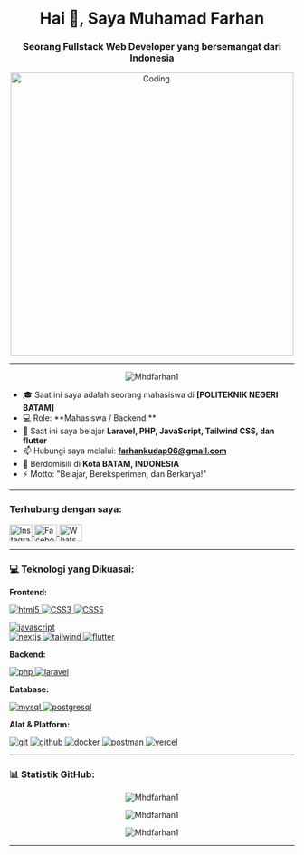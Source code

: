<h1 align="center">Hai 👋, Saya Muhamad Farhan</h1>
<h3 align="center">Seorang Fullstack Web Developer yang bersemangat dari Indonesia</h3>

<p align="center">
  <img src="https://media.giphy.com/media/v1.Y2lkPWVjZjA1ZTQ3Ym0zMGJ5ZnBmZ3ltcGZ6ampnanZkcmtsY281MzRqcHl3dmw4bWczcyZlcD12MV9naWZzX3NlYXJjaCZjdD1n/gXr3j6YAClXFfZABn5/giphy.gif" alt="Coding" width="500"/>
</p>

---

<p align="center">
  <img src="https://komarev.com/ghpvc/?username=Mhdfarhan1&label=Profil%20dilihat&color=0e75b6&style=flat" alt="Mhdfarhan1" />
</p>


- 🎓 Saat ini saya adalah seorang mahasiswa di **[POLITEKNIK NEGERI BATAM]**  
- 💻 Role: **Mahasiswa / Backend **  
- 🌱 Saat ini saya belajar **Laravel, PHP, JavaScript, Tailwind CSS, dan flutter**  
- 📫 Hubungi saya melalui: **farhankudap06@gmail.com**  
- 📍 Berdomisili di **Kota BATAM, INDONESIA**  
- ⚡ Motto: "Belajar, Bereksperimen, dan Berkarya!"  

---

### Terhubung dengan saya:
<p align="left">
  <a href="[https://instagram.com/mhd.farhan](https://www.instagram.com/mhd_frhann__?igsh=ZmRqN2N2Z3ZpaXVj)" target="_blank">
    <img align="center" src="https://raw.githubusercontent.com/rahuldkjain/github-profile-readme-generator/master/src/images/icons/Social/instagram.svg" alt="Instagram" height="30" width="40" />
  </a>
  <a href="[https://facebook.com/mhd.farhan](https://www.facebook.com/share/19gTbxuppZ/)" target="_blank">
    <img align="center" src="https://raw.githubusercontent.com/rahuldkjain/github-profile-readme-generator/master/src/images/icons/Social/facebook.svg" alt="Facebook" height="30" width="40" />
  </a>
  <a href="https://wa.me/6282248508887" target="_blank">
    <img align="center" src="https://raw.githubusercontent.com/rahuldkjain/github-profile-readme-generator/master/src/images/icons/Social/whatsapp.svg" alt="WhatsApp" height="30" width="40" />
  </a>
</p>


---

### 💻 Teknologi yang Dikuasai:

**Frontend:**
<p align="left"> 
  <a href="https://www.w3.org/html/" target="_blank" rel="noreferrer"> <img src="https://img.shields.io/badge/HTML5-E34F26?style=for-the-badge&logo=html5&logoColor=white" alt="html5"/> </a> 
<a href="https://www.w3schools.com/css/" target="_blank" rel="noreferrer">
  <img src="https://img.shields.io/badge/CSS3-1572B6?style=for-the-badge&logo=css3&logoColor=white" alt="CSS3"/>
</a>
<a href="https://www.w3schools.com/css/" target="_blank" rel="noreferrer">
  <img src="https://img.shields.io/badge/CSS5-0A74DA?style=for-the-badge&logo=css3&logoColor=white" alt="CSS5"/>
</a>

  <a href="https://developer.mozilla.org/en-US/docs/Web/JavaScript" target="_blank" rel="noreferrer"> <img src="https://img.shields.io/badge/JavaScript-F7DF1E?style=for-the-badge&logo=javascript&logoColor=black" alt="javascript"/> </a>  
  <a href="https://nextjs.org/" target="_blank" rel="noreferrer"> <img src="https://img.shields.io/badge/Next.js-000000?style=for-the-badge&logo=next.js&logoColor=white" alt="nextjs"/> </a>
  <a href="https://tailwindcss.com/" target="_blank" rel="noreferrer"> <img src="https://img.shields.io/badge/Tailwind_CSS-38B2AC?style=for-the-badge&logo=tailwind-css&logoColor=white" alt="tailwind"/> </a>
  <a href="https://flutter.dev" target="_blank" rel="noreferrer"> <img src="https://img.shields.io/badge/Flutter-02569B?style=for-the-badge&logo=flutter&logoColor=white" alt="flutter"/> </a> 
</p>

**Backend:**
<p align="left"> 
  <a href="https://www.php.net" target="_blank" rel="noreferrer"> <img src="https://img.shields.io/badge/PHP-777BB4?style=for-the-badge&logo=php&logoColor=white" alt="php"/> </a> 
  <a href="https://laravel.com/" target="_blank" rel="noreferrer"> <img src="https://img.shields.io/badge/Laravel-FF2D20?style=for-the-badge&logo=laravel&logoColor=white" alt="laravel"/> </a> 

**Database:**
<p align="left">
  <a href="https://www.mysql.com/" target="_blank" rel="noreferrer"> <img src="https://img.shields.io/badge/MySQL-4479A1?style=for-the-badge&logo=mysql&logoColor=white" alt="mysql"/> </a>
  <a href="https://www.postgresql.org" target="_blank" rel="noreferrer"> <img src="https://img.shields.io/badge/PostgreSQL-336791?style=for-the-badge&logo=postgresql&logoColor=white" alt="postgresql"/> </a>
</p>

**Alat & Platform:**
<p align="left">
  <a href="https://git-scm.com/" target="_blank" rel="noreferrer"> <img src="https://img.shields.io/badge/Git-F05032?style=for-the-badge&logo=git&logoColor=white" alt="git"/> </a>
  <a href="https://github.com/" target="_blank" rel="noreferrer"> <img src="https://img.shields.io/badge/GitHub-181717?style=for-the-badge&logo=github&logoColor=white" alt="github"/> </a>
  <a href="https://www.docker.com/" target="_blank" rel="noreferrer"> <img src="https://img.shields.io/badge/Docker-2496ED?style=for-the-badge&logo=docker&logoColor=white" alt="docker"/> </a>
  <a href="https://www.postman.com/" target="_blank" rel="noreferrer"> <img src="https://img.shields.io/badge/Postman-FF6C37?style=for-the-badge&logo=postman&logoColor=white" alt="postman"/> </a>
  <a href="https://vercel.com/" target="_blank" rel="noreferrer"> <img src="https://img.shields.io/badge/Vercel-000000?style=for-the-badge&logo=vercel&logoColor=white" alt="vercel"/> </a>
</p>

---

### 📊 Statistik GitHub:

<p align="center">
  <img align="center" src="https://github-readme-stats.vercel.app/api/top-langs?username=Mhdfarhan1&show_icons=true&locale=id&layout=compact&theme=dark" alt="Mhdfarhan1" />
</p>
<p align="center">
  <img align="center" src="https://github-readme-stats.vercel.app/api?username=Mhdfarhan1&show_icons=true&locale=id&theme=dark" alt="Mhdfarhan1" />
</p>
<p align="center">
  <img align="center" src="https://github-readme-streak-stats.herokuapp.com/?user=Mhdfarhan1&theme=dark" alt="Mhdfarhan1" />
</p>


---
